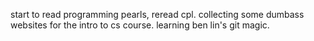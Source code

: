 start to read programming pearls, reread cpl. collecting some dumbass websites
for the intro to cs course. learning ben lin's git magic. 
